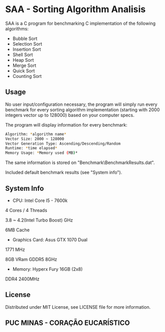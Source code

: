 # SAA - Sorting Algorithm Analisis

SAA is a C program for benchmarking C implementation of the following algorithms:

- Bubble Sort
- Selection Sort
- Insertion Sort
- Shell Sort
- Heap Sort
- Merge Sort
- Quick Sort
- Counting Sort

## Usage

No user input/configuration necessary, the program will simply run every benchmark for every sorting algorithm implementation (starting with 2000 integers vector up to 128000) based on your computer specs.

The program will display information for every benchmark:

```bash
Algorithm: *algorithm name*
Vector Size: 2000 ~ 128000
Vector Generation Type: Ascending/Descending/Random
Runtime: *time elapsed*
Memory Usage: *Memory used (MB)*
```

The same information is stored on "Benchmark\BenchmarkResults.dat".

Included default benchmark results (see "System info").

## System Info

- CPU: Intel Core I5 - 7600k

4 Cores / 4 Threads

3.8 ~ 4.2(Intel Turbo Boost) GHz

6MB Cache

- Graphics Card: Asus GTX 1070 Dual

1771 MHz

8GB VRam GDDR5 8GHz

- Memory: Hyperx Fury 16GB (2x8)

DDR4 2400MHz

## License

Distributed under MIT License, see LICENSE file for more information.

## PUC MINAS - CORAÇÃO EUCARÍSTICO
